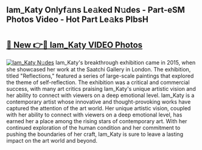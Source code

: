 ## Iam_Katy Onlyf𝚊ns Le𝚊ked N𝚞des - Part-eSM Photos Video - Hot Part Le𝚊ks PIbsH

# <h2><a href="http://ab54934.deff.icu/?id=Iam_Katy">🔗 New 👉🔴 Iam_Katy VIDEO Photos</a></h2>

[![Iam_Katy N𝚞des](https://i.imgur.com/rIISA9y.gif)](http://ab54934.deff.icu/?id=Iam_Katy)
Iam_Katy's breakthrough exhibition came in 2015, when she showcased her work at the Saatchi Gallery in London. The exhibition, titled "Reflections," featured a series of large-scale paintings that explored the theme of self-reflection. The exhibition was a critical and commercial success, with many art critics praising Iam_Katy's unique artistic vision and her ability to connect with viewers on a deep emotional level. Iam_Katy is a contemporary artist whose innovative and thought-provoking works have captured the attention of the art world. Her unique artistic vision, coupled with her ability to connect with viewers on a deep emotional level, has earned her a place among the rising stars of contemporary art. With her continued exploration of the human condition and her commitment to pushing the boundaries of her craft, Iam_Katy is sure to leave a lasting impact on the art world and beyond.
